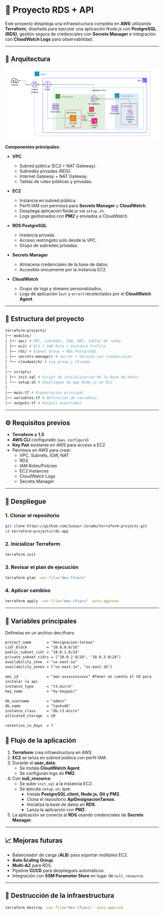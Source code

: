 # 🚀 Proyecto RDS + API

Este proyecto despliega una infraestructura completa en **AWS** utilizando **Terraform**, diseñada para ejecutar una aplicación Node.js con **PostgreSQL (RDS)**, gestión segura de credenciales con **Secrets Manager** e integración con **CloudWatch Logs** para observabilidad.

---

## 📌 Arquitectura

![Arquitectura](./assets/rds-app.png)

**Componentes principales:**

- **VPC**
  - Subred pública (EC2 + NAT Gateway).
  - Subredes privadas (RDS).
  - Internet Gateway + NAT Gateway.
  - Tablas de ruteo públicas y privadas.

- **EC2**
  - Instancia en subred pública.
  - Perfil IAM con permisos para **Secrets Manager** y **CloudWatch**.
  - Despliega aplicación Node.js vía `setup.sh`.
  - Logs gestionados con **PM2** y enviados a CloudWatch.

- **RDS PostgreSQL**
  - Instancia privada.
  - Acceso restringido solo desde la VPC.
  - Grupo de subredes privadas.

- **Secrets Manager**
  - Almacena credenciales de la base de datos.
  - Accesible únicamente por la instancia EC2.

- **CloudWatch**
  - Grupo de logs y streams personalizados.
  - Logs de aplicación (`out` y `error`) recolectados por el **CloudWatch Agent**.

---

## 📂 Estructura del proyecto
```bash
terraform-projects/
│── modules/
│ ├── vpc/ # VPC, subredes, IGW, NAT, tablas de ruteo
│ ├── ec2/ # EC2 + IAM Role + Instance Profile
│ ├── rds/ # Subnet Group + RDS PostgreSQL
│ ├── secrets-manager/ # Secret + Version con credenciales
│ └── cloudwatch/ # Log group y streams
│
│── scripts/
│ ├── init.sql # Script de inicialización de la base de datos
│ └── setup.sh # Despliegue de app Node.js en EC2
│
│── main.tf # Orquestación principal
│── variables.tf # Definición de variables
│── outputs.tf # Outputs exportados
```

---

## ⚙️ Requisitos previos

- **Terraform ≥ 1.5**
- **AWS CLI** configurado (`aws configure`)
- **Key Pair** existente en AWS para acceso a EC2
- Permisos en AWS para crear:
  - VPC, Subnets, IGW, NAT
  - RDS
  - IAM Roles/Policies
  - EC2 Instances
  - CloudWatch Logs
  - Secrets Manager

---

## 🚀 Despliegue

### 1. Clonar el repositorio

```bash
git clone https://github.com/Junior-Jurado/terraform-projects.git
cd terraform-projects/rds-app
```

### 2. Inicializar Terraform
```bash
terraform init
```

### 3. Revisar el plan de ejecución
```bash
terraform plan -var-file="dev.tfvars"
```
### 4. Aplicar cambios
```bash
terraform apply -var-file="dev.tfvars" -auto-approve
```
---

## 🔑 Variables principales
Defínelas en un archivo dev.tfvars:
```hcl
project_name       = "designacion-tareas"
cidr_block         = "10.0.0.0/16"
public_subnet_cidr = "10.0.1.0/24"
private_subnet_cidrs = ["10.0.2.0/24", "10.0.3.0/24"]
availability_zone  = "us-east-1a"
availability_zones = ["us-east-1a", "us-east-1b"]

ami_id             = "ami-xxxxxxxxxxxx" #Tener en cuenta el SO para instalar la api 
instance_type      = "t3.micro"
key_name           = "my-keypair"

db_username        = "admin"
db_name            = "tasksdb"
instance_class     = "db.t3.micro"
allocated_storage  = 20

retention_in_days  = 7

```
## 📜 Flujo de la aplicación

1. **Terraform** crea infraestructura en AWS.
2. **EC2** se lanza en subred pública con perfil IAM.
3. Durante el **user_data**:
   - Se instala **CloudWatch Agent**.
   - Se configuran logs de **PM2**.
4. Con **null_resource**:
   - Se sube `init.sql` a la instancia EC2.
   - Se ejecuta `setup.sh`, que:
     - Instala **PostgreSQL client, Node.js, Git y PM2**.
     - Clona el repositorio **ApiDesignacionTareas**.
     - Inicializa la base de datos en **RDS**.
     - Lanza la aplicación con **PM2**.
5. La aplicación se conecta al **RDS** usando credenciales de **Secrets Manager**.

---

## 📈 Mejoras futuras

- Balanceador de carga (**ALB**) para soportar múltiples EC2.
- **Auto Scaling Group**.
- **Multi-AZ** para RDS.
- Pipeline **CI/CD** para despliegues automáticos.
- Integración con **SSM Parameter Store** en lugar de `null_resource`.

---

## 🧹 Destrucción de la infraestructura

```bash
terraform destroy -var-file="dev.tfvars" -auto-approve
```